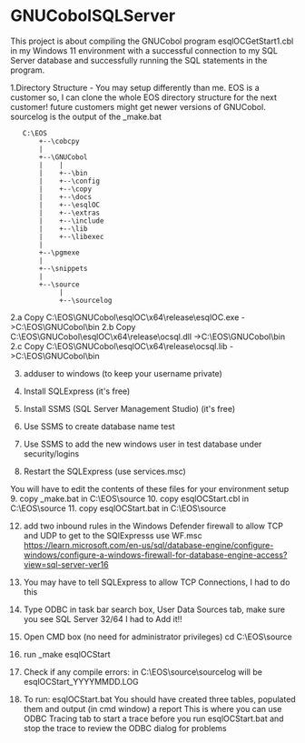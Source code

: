 # GNUCobolSQLServer

This project is about compiling the GNUCobol program esqlOCGetStart1.cbl in my Windows 11 environment with a successful connection to my SQL Server database and successfully running the SQL statements in the program.

1.Directory Structure -  You may setup differently than me.  EOS is a customer so, I can clone the whole EOS directory structure for the next customer!
                         future customers might get newer versions of GNUCobol.
                         sourcelog is the output of the _make.bat

       C:\EOS
           +--\cobcpy
           |
           +--\GNUCobol
           |    |
           |    +--\bin
           |    +--\config
           |    +--\copy
           |    +--\docs
           |    +--\esqlOC
           |    +--\extras
           |    +--\include
           |    +--\lib
           |    +--\libexec
           |        
           +--\pgmexe
           |
           +--\snippets
           |
           +--\source
                |
                +--\sourcelog

2.a  Copy C:\EOS\GNUCobol\esqlOC\x64\release\esqlOC.exe ->C:\EOS\GNUCobol\bin
2.b  Copy C:\EOS\GNUCobol\esqlOC\x64\release\ocsql.dll  ->C:\EOS\GNUCobol\bin
2.c  Copy C:\EOS\GNUCobol\esqlOC\x64\release\ocsql.lib  ->C:\EOS\GNUCobol\bin

3.  adduser to windows (to keep your username private)
4.  Install SQLExpress (it's free)
5.  Install SSMS (SQL Server Management Studio) (it's free)

6.  Use SSMS to create database name test
7.  Use SSMS to add the new windows user in test database under security/logins 
8.  Restart the SQLExpress  (use services.msc)

You will have to edit the contents of these files for your environment setup
9.  copy _make.bat       in C:\EOS\source
10. copy esqlOCStart.cbl in C:\EOS\source
11. copy esqlOCStart.bat in C:\EOS\source

12. add two inbound rules in the Windows Defender firewall to allow TCP and UDP to get to the SQlExpresss  use WF.msc
https://learn.microsoft.com/en-us/sql/database-engine/configure-windows/configure-a-windows-firewall-for-database-engine-access?view=sql-server-ver16
13. You may have to tell SQLExpress to allow TCP Connections, I had to do this
14. Type ODBC in task bar search box, User Data Sources tab, make sure you see SQL Server 32/64  I had to Add it!!

15. Open CMD box  (no need for administrator privileges)
    cd C:\EOS\source
16. run _make esqlOCStart
17. Check if any compile errors:
    in C:\EOS\source\sourcelog will be esqlOCStart_YYYYMMDD.LOG

18. To run:  esqlOCStart.bat
    You should have created three tables, populated them and output (in cmd window) a report
    This is where you can use ODBC Tracing tab to start a trace before you run esqlOCStart.bat and stop the trace to review the ODBC dialog for problems

    
    
